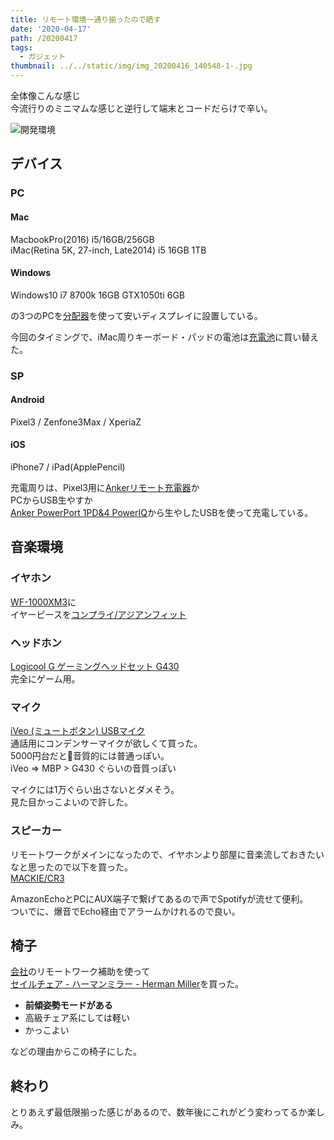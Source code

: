 ```yaml
---
title: リモート環境一通り揃ったので晒す
date: '2020-04-17'
path: /20200417
tags:
  - ガジェット
thumbnail: ../../static/img/img_20200416_140548-1-.jpg
---
```



全体像こんな感じ  
今流行りのミニマムな感じと逆行して端末とコードだらけで辛い。

![開発環境](/img/img_20200416_140548-1-.jpg)


## デバイス

### PC

#### Mac
MacbookPro(2016) i5/16GB/256GB  
iMac(Retina 5K, 27-inch, Late2014) i5 16GB 1TB

#### Windows
Windows10 i7 8700k 16GB GTX1050ti 6GB 

の3つのPCを[分配器](https://amzn.to/3agqnK8)を使って安いディスプレイに設置している。

今回のタイミングで、iMac周りキーボード・パッドの電池は[充電池](https://amzn.to/2XNqjir)に買い替えた。


### SP

#### Android

Pixel3 / Zenfone3Max / XperiaZ 


#### iOS

iPhone7 / iPad(ApplePencil)


充電周りは、Pixel3用に[Ankerリモート充電器](https://amzn.to/2Vf0u9e)か  
PCからUSB生やすか  
[Anker PowerPort 1PD&4 PowerIQ](https://amzn.to/3ewjtE4)から生やしたUSBを使って充電している。


## 音楽環境

### イヤホン
[WF-1000XM3](https://amzn.to/2XIzUHj)に  
イヤーピースを[コンプライ/アジアンフィット](https://amzn.to/2yn6K65)

### ヘッドホン
[Logicool G ゲーミングヘッドセット G430](https://amzn.to/2Kd8UI3)  
完全にゲーム用。

### マイク
[iVeo (ミュートボタン) USBマイク ](https://amzn.to/2VEphCy)  
通話用にコンデンサーマイクが欲しくて買った。  
5000円台だと音質的には普通っぽい。  
iVeo => MBP > G430 ぐらいの音質っぽい

マイクには1万ぐらい出さないとダメそう。  
見た目かっこよいので許した。

### スピーカー
リモートワークがメインになったので、イヤホンより部屋に音楽流しておきたいなと思ったので以下を買った。  
[MACKIE/CR3](https://amzn.to/3enOZ70)

AmazonEchoとPCにAUX端子で繋げてあるので声でSpotifyが流せて便利。  
ついでに、爆音でEcho経由でアラームかけれるので良い。



## 椅子

[会社](http://autoscale.jp/)のリモートワーク補助を使って  
[セイルチェア - ハーマンミラー - Herman Miller](https://www.hermanmiller.com/ja_jp/products/seating/office-chairs/sayl-chairs/)を買った。

- **前傾姿勢モードがある**
- 高級チェア系にしては軽い
- かっこよい

などの理由からこの椅子にした。


## 終わり

とりあえず最低限揃った感じがあるので、数年後にこれがどう変わってるか楽しみ。

